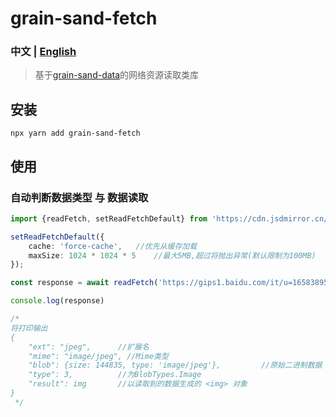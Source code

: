 # grain-sand-fetch
### 中文 | [English](README.md)
> 基于[grain-sand-data](https://www.npmjs.com/package/grain-sand-data)的网络资源读取类库


## 安装
```shell
npx yarn add grain-sand-fetch
```
## 使用
### 自动判断数据类型 与 数据读取
```ts
import {readFetch, setReadFetchDefault} from 'https://cdn.jsdmirror.cn/npm/grain-sand-fetch/lib/index.web.js'

setReadFetchDefault({
	cache: 'force-cache',   //优先从缓存加载
	maxSize: 1024 * 1024 * 5    //最大5MB,超过将抛出异常(默认限制为100MB)
});

const response = await readFetch('https://gips1.baidu.com/it/u=1658389554,617110073&amp;fm=3028&amp;app=3028&amp;f=JPEG&amp;fmt=auto?w=1280&amp;h=960');

console.log(response)

/*
将打印输出 
{
    "ext": "jpeg",      //扩展名
    "mime": "image/jpeg", //Mime类型
    "blob": {size: 144835, type: 'image/jpeg'},         //原始二进制数据
    "type": 3,          //为BlobTypes.Image
    "result": img       //以读取到的数据生成的 <img> 对象
}
 */

```